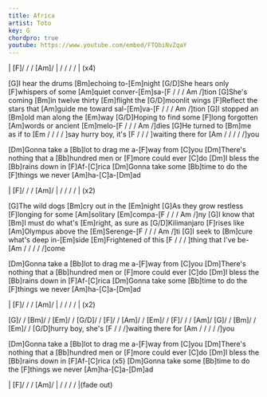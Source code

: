 ```yaml
---
title: Africa
artist: Toto
key: G
chordpro: true
youtube: https://www.youtube.com/embed/FTQbiNvZqaY
---
```

| [F]/ / / [Am]/ | / / / / | (x4)

[G]I hear the drums [Bm]echoing to-[Em]night
[G/D]She hears only [F]whispers of some [Am]quiet conver-[Em]sa-[F / / / Am /]tion
[G]She's coming [Bm]in twelve thirty [Em]flight the [G/D]moonlit wings
[F]Reflect the stars that [Am]guide me toward sal-[Em]va-[F / / / Am /]tion
[G]I stopped an [Bm]old man along the [Em]way
[G/D]Hoping to find some [F]long forgotten [Am]words or ancient [Em]melo-[F / / / Am /]dies
[G]He turned to [Bm]me as if to [Em / / / / ]say hurry boy, it's [F / / / ]waiting there for [Am / / / / /]you

[Dm]Gonna take a [Bb]lot to drag me a-[F]way from [C]you
[Dm]There's nothing that a [Bb]hundred men or [F]more could ever [C]do
[Dm]I bless the [Bb]rains down in [F]Af-[C]rica
[Dm]Gonna take some [Bb]time to do the [F]things we never [Am]ha-[C]a-[Dm]ad

| [F]/ / / [Am]/ | / / / / | (x2)

[G]The wild dogs [Bm]cry out in the [Em]night
[G]As they grow restless [F]longing for some [Am]solitary [Em]compa-[F / / / Am /]ny
[G]I know that [Bm]I must do what's [Em]right, as sure as
[G/D]Kilimanjaro [F]rises like [Am]Olympus above the [Em]Serenge-[F / / / Am /]ti
[G]I seek to [Bm]cure what's deep in-[Em]side
[Em]Frightened of this [F / / / ]thing that I've be-[Am / / / / /]come

[Dm]Gonna take a [Bb]lot to drag me a-[F]way from [C]you
[Dm]There's nothing that a [Bb]hundred men or [F]more could ever [C]do
[Dm]I bless the [Bb]rains down in [F]Af-[C]rica
[Dm]Gonna take some [Bb]time to do the [F]things we never [Am]ha-[C]a-[Dm]ad

| [F]/ / / [Am]/ | / / / / | (x2)

[G]/ / [Bm]/ / [Em]/ / [G/D]/ / [F]/ / [Am]/ / [Em]/ / [F]/ / / [Am]/
[G]/ / [Bm]/ / [Em]/ / [G/D]hurry boy, she's [F / / /]waiting there for [Am / / / / /]you

[Dm]Gonna take a [Bb]lot to drag me a-[F]way from [C]you
[Dm]There's nothing that a [Bb]hundred men or [F]more could ever [C]do
[Dm]I bless the [Bb]rains down in [F]Af-[C]rica (x5)
[Dm]Gonna take some [Bb]time to do the [F]things we never [Am]ha-[C]a-[Dm]ad

| [F]/ / / [Am]/ | / / / / |(fade out)